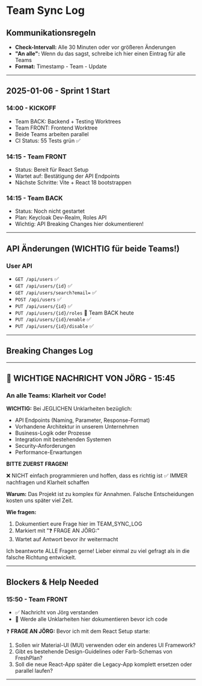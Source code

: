 # Team Sync Log

## Kommunikationsregeln
- **Check-Intervall:** Alle 30 Minuten oder vor größeren Änderungen
- **"An alle":** Wenn du das sagst, schreibe ich hier einen Eintrag für alle Teams
- **Format:** Timestamp - Team - Update

---

## 2025-01-06 - Sprint 1 Start

### 14:00 - KICKOFF
- Team BACK: Backend + Testing Worktrees
- Team FRONT: Frontend Worktree  
- Beide Teams arbeiten parallel
- CI Status: 55 Tests grün ✅

### 14:15 - Team FRONT
- Status: Bereit für React Setup
- Wartet auf: Bestätigung der API Endpoints
- Nächste Schritte: Vite + React 18 bootstrappen

### 14:15 - Team BACK  
- Status: Noch nicht gestartet
- Plan: Keycloak Dev-Realm, Roles API
- Wichtig: API Breaking Changes hier dokumentieren!

---

## API Änderungen (WICHTIG für beide Teams!)

### User API
- `GET /api/users` ✅
- `GET /api/users/{id}` ✅
- `GET /api/users/search?email=` ✅
- `POST /api/users` ✅
- `PUT /api/users/{id}` ✅
- `PUT /api/users/{id}/roles` 🚧 Team BACK heute
- `PUT /api/users/{id}/enable` ✅
- `PUT /api/users/{id}/disable` ✅

---

## Breaking Changes Log
<!-- Hier ALLE Breaking Changes dokumentieren! -->

---

## 🚨 WICHTIGE NACHRICHT VON JÖRG - 15:45

### An alle Teams: Klarheit vor Code!

**WICHTIG:** Bei JEGLICHEN Unklarheiten bezüglich:
- API Endpoints (Naming, Parameter, Response-Format)
- Vorhandene Architektur in unserem Unternehmen
- Business-Logik oder Prozesse
- Integration mit bestehenden Systemen
- Security-Anforderungen
- Performance-Erwartungen

**BITTE ZUERST FRAGEN!** 

❌ NICHT einfach programmieren und hoffen, dass es richtig ist
✅ IMMER nachfragen und Klarheit schaffen

**Warum:** Das Projekt ist zu komplex für Annahmen. Falsche Entscheidungen kosten uns später viel Zeit.

**Wie fragen:**
1. Dokumentiert eure Frage hier im TEAM_SYNC_LOG
2. Markiert mit "❓ FRAGE AN JÖRG:"
3. Wartet auf Antwort bevor ihr weitermacht

Ich beantworte ALLE Fragen gerne! Lieber einmal zu viel gefragt als in die falsche Richtung entwickelt.

---

## Blockers & Help Needed
<!-- Team-übergreifende Probleme hier rein -->

### 15:50 - Team FRONT
- ✅ Nachricht von Jörg verstanden
- 📝 Werde alle Unklarheiten hier dokumentieren bevor ich code

❓ **FRAGE AN JÖRG:** Bevor ich mit dem React Setup starte:
1. Sollen wir Material-UI (MUI) verwenden oder ein anderes UI Framework?
2. Gibt es bestehende Design-Guidelines oder Farb-Schemas von FreshPlan?
3. Soll die neue React-App später die Legacy-App komplett ersetzen oder parallel laufen?

---